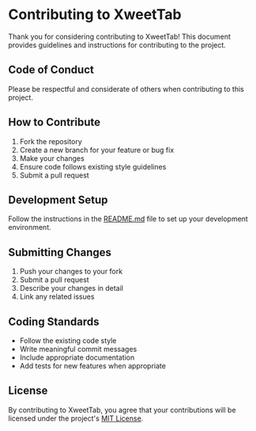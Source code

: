 # Contributing to XweetTab

Thank you for considering contributing to XweetTab! This document provides guidelines and instructions for contributing to the project.

## Code of Conduct

Please be respectful and considerate of others when contributing to this project.

## How to Contribute

1. Fork the repository
2. Create a new branch for your feature or bug fix
3. Make your changes
4. Ensure code follows existing style guidelines
5. Submit a pull request

## Development Setup

Follow the instructions in the [README.md](../README.md) file to set up your development environment.

## Submitting Changes

1. Push your changes to your fork
2. Submit a pull request
3. Describe your changes in detail
4. Link any related issues

## Coding Standards

- Follow the existing code style
- Write meaningful commit messages
- Include appropriate documentation
- Add tests for new features when appropriate

## License

By contributing to XweetTab, you agree that your contributions will be licensed under the project's [MIT License](../LICENSE). 